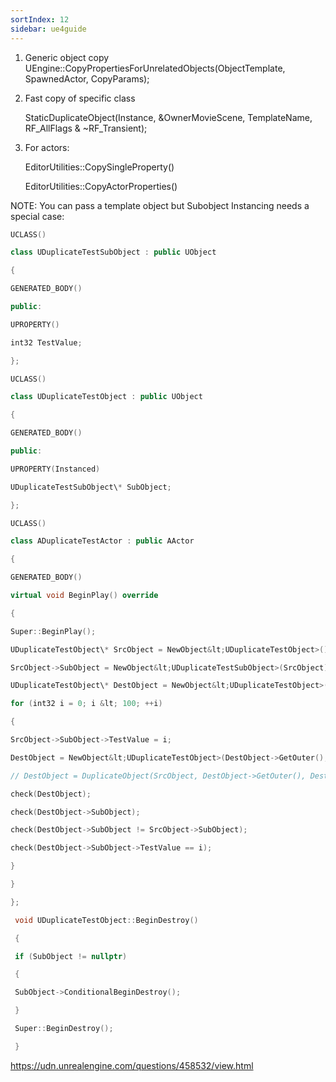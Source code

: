 ```yaml
---
sortIndex: 12
sidebar: ue4guide
---
```


1. Generic object copy
   UEngine::CopyPropertiesForUnrelatedObjects(ObjectTemplate, SpawnedActor, CopyParams);

1. Fast copy of specific class

   StaticDuplicateObject(Instance, &OwnerMovieScene, TemplateName, RF_AllFlags & ~RF_Transient);

1. For actors:

   EditorUtilities::CopySingleProperty()

   EditorUtilities::CopyActorProperties()

NOTE: You can pass a template object but Subobject Instancing needs a special case:

```cpp
UCLASS()

class UDuplicateTestSubObject : public UObject

{

GENERATED_BODY()

public:

UPROPERTY()

int32 TestValue;

};

UCLASS()

class UDuplicateTestObject : public UObject

{

GENERATED_BODY()

public:

UPROPERTY(Instanced)

UDuplicateTestSubObject\* SubObject;

};

UCLASS()

class ADuplicateTestActor : public AActor

{

GENERATED_BODY()

virtual void BeginPlay() override

{

Super::BeginPlay();

UDuplicateTestObject\* SrcObject = NewObject&lt;UDuplicateTestObject>();

SrcObject->SubObject = NewObject&lt;UDuplicateTestSubObject>(SrcObject);

UDuplicateTestObject\* DestObject = NewObject&lt;UDuplicateTestObject>();

for (int32 i = 0; i &lt; 100; ++i)

{

SrcObject->SubObject->TestValue = i;

DestObject = NewObject&lt;UDuplicateTestObject>(DestObject->GetOuter(), DestObject->GetFName(), RF_NoFlags, SrcObject);

// DestObject = DuplicateObject(SrcObject, DestObject->GetOuter(), DestObject->GetFName());

check(DestObject);

check(DestObject->SubObject);

check(DestObject->SubObject != SrcObject->SubObject);

check(DestObject->SubObject->TestValue == i);

}

}

};

 void UDuplicateTestObject::BeginDestroy()

 {

 if (SubObject != nullptr)

 {

 SubObject->ConditionalBeginDestroy();

 }

 Super::BeginDestroy();

 }
```

<https://udn.unrealengine.com/questions/458532/view.html>
